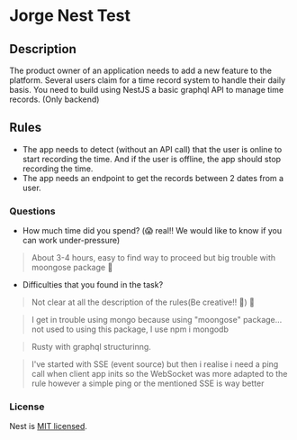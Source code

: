 # Jorge Nest Test

## Description

The product owner of an application needs to add a new feature to the platform. Several users claim for a time record system to handle their daily basis.
You need to build using NestJS a basic graphql API to manage time records. (Only backend)


## Rules

- The app needs to detect (without an API call) that the user is online to start recording the time. And if the user is offline, the app should stop recording the time.
- The app needs an endpoint to get the records between 2 dates from a user.

### Questions

  - How much time did you spend? (😱 real!! We would like to know if you can work under-pressure) 
  > About 3-4 hours, easy to find way to proceed but big trouble with moongose package 🤯 
  
  - Difficulties that you found in the task?
  > Not clear at all the description of the rules(Be creative!! 🎨) 🤣

  >I get in trouble using mongo because using "moongose" package... not used to using this package, I use npm i mongodb

  > Rusty with graphql structurinng. 

  > I've started with SSE (event source) but then i realise i need a ping call when client app inits so the WebSocket was more adapted to the rule however a simple ping or the mentioned SSE is way better

### License

Nest is [MIT licensed](LICENSE).
